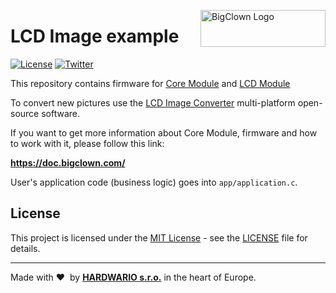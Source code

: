 <a href="https://www.bigclown.com/"><img src="https://bigclown.sirv.com/logo.png" width="200" height="59" alt="BigClown Logo" align="right"></a>

# LCD Image example

[![License](https://img.shields.io/github/license/bigclownlabs/bc-core-module.svg)](https://github.com/bigclownlabs/bc-core-module/blob/master/LICENSE)
[![Twitter](https://img.shields.io/twitter/follow/BigClownLabs.svg?style=social&label=Follow)](https://twitter.com/BigClownLabs)

This repository contains firmware for [Core Module](https://shop.bigclown.com/products/core-module) and [LCD Module](https://shop.bigclown.com/products/lcd-module)

To convert new pictures use the [LCD Image Converter](http://www.riuson.com/lcd-image-converter) multi-platform open-source software.


If you want to get more information about Core Module, firmware and how to work with it, please follow this link:

**https://doc.bigclown.com/**

User's application code (business logic) goes into `app/application.c`.

## License

This project is licensed under the [MIT License](https://opensource.org/licenses/MIT/) - see the [LICENSE](LICENSE) file for details.

---

Made with &#x2764;&nbsp; by [**HARDWARIO s.r.o.**](https://www.hardwario.com/) in the heart of Europe.
